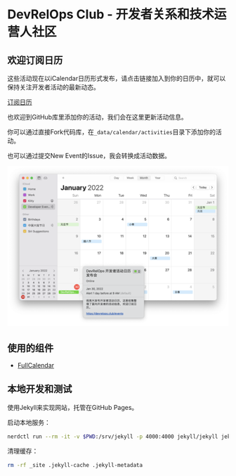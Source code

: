 # DevRelOps Club - 开发者关系和技术运营人社区

## 欢迎订阅日历

这些活动现在以iCalendar日历形式发布，请点击链接加入到你的日历中，就可以保持关注开发者活动的最新动态。

[订阅日历](https://devrelops.club/events.ics)

也欢迎到GitHub库里添加你的活动，我们会在这里更新活动信息。

你可以通过直接Fork代码库，在`_data/calendar/activities`目录下添加你的活动。

也可以通过提交New Event的Issue，我会转换成活动数据。

![cal-os-x-demo](assets/img/cal-os-x-demo.png)


## 使用的组件

- [FullCalendar](https://fullcalendar.io/)

## 本地开发和测试

使用Jekyll来实现网站，托管在GitHub Pages。

启动本地服务：

```bash
nerdctl run --rm -it -v $PWD:/srv/jekyll -p 4000:4000 jekyll/jekyll jekyll serve
```

清理缓存：

```bash
rm -rf _site .jekyll-cache .jekyll-metadata
```